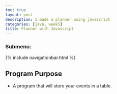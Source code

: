 ```yaml
---
toc: true
layout: post
description: I made a planner using javascript
categories: [java, week5]
title: Planner with Javascript
---
```


### Submenu:
{% include navigationbar.html %}

## Program Purpose
- A program that will store your events in a table.
